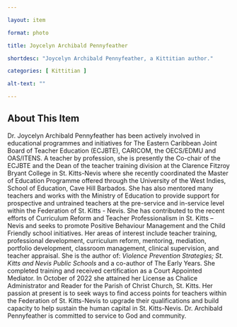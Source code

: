 ```yaml
--- 

layout: item

format: photo 

title: Joycelyn Archibald Pennyfeather

shortdesc: "Joycelyn Archibald Pennyfeather, a Kittitian author."

categories: [ Kittitian ] 

alt-text: ""

--- 
```


## About This Item 

Dr. Joycelyn Archibald Pennyfeather has been actively involved in educational programmes and initiatives for The Eastern Caribbean Joint Board of Teacher Education (ECJBTE), CARICOM, the OECS/EDMU and OAS/ITENS. A teacher by profession, she is presently the Co-chair of the ECJBTE and the Dean of the teacher training division at the Clarence Fitzroy Bryant College in St. Kitts-Nevis where she recently coordinated the Master of Education Programme offered through the University of the West Indies, School of Education, Cave Hill Barbados. She has also mentored many teachers and works with the Ministry of Education to provide support for prospective and untrained teachers at the pre-service and in-service level within the Federation of St. Kitts - Nevis. She has contributed to the recent efforts of Curriculum Reform and Teacher Professionalism in St. Kitts – Nevis and seeks to promote Positive Behaviour Management and the Child Friendly school initiatives. Her areas of interest include teacher training, professional development, curriculum reform, mentoring, mediation, portfolio development, classroom management, clinical supervision, and teacher appraisal. She is the author of: _Violence Prevention Strategies; St. Kitts and Nevis Public Schools_ and a co-author of The Early Years. She completed training and received certification as a Court Appointed Mediator. In October of 2022 she attained her License as Chalice Administrator and Reader for the Parish of Christ Church, St. Kitts. Her passion at present is to seek ways to find access points for teachers within the Federation of St. Kitts-Nevis to upgrade their qualifications and build capacity to help sustain the human capital in St. Kitts-Nevis. Dr. Archibald Pennyfeather is committed to service to God and community.
